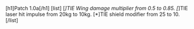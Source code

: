 [h1]Patch 1.0a[/h1]
[list]
[*]TIE Wing damage multiplier from 0.5 to 0.85.
[*]TIE laser hit impulse from 20kg to 10kg.
[*]TIE shield modifier from 25 to 10.
[/list]